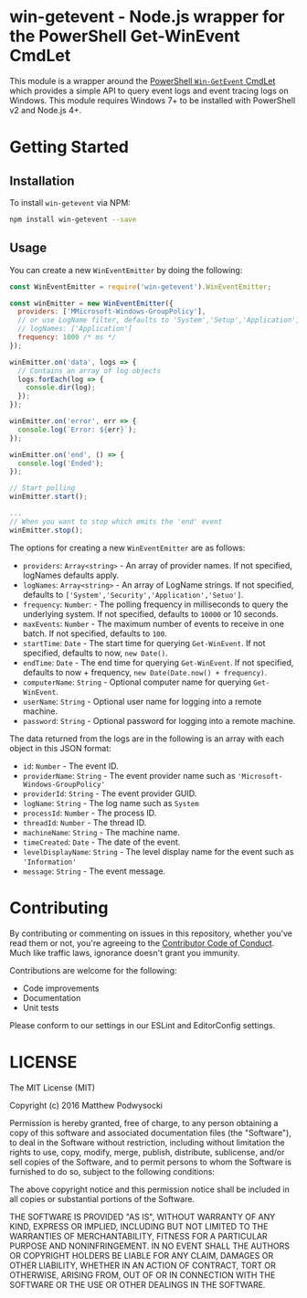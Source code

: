 # win-getevent - Node.js wrapper for the PowerShell Get-WinEvent CmdLet

This module is a wrapper around the [PowerShell `Win-GetEvent` CmdLet](https://technet.microsoft.com/en-us/library/hh849682.aspx) which provides a simple API to query event logs and event tracing logs on Windows.  This module requires Windows 7+ to be installed with PowerShell v2 and Node.js 4+.

# Getting Started

## Installation

To install `win-getevent` via NPM:
```bash
npm install win-getevent --save
```

## Usage

You can create a new `WinEventEmitter` by doing the following:
```js
const WinEventEmitter = require('win-getevent').WinEventEmitter;

const winEmitter = new WinEventEmitter({
  providers: ['MMicrosoft-Windows-GroupPolicy'],
  // or use LogName filter, defaults to 'System','Setup','Application','Security'
  // logNames: ['Application']
  frequency: 1000 /* ms */
});

winEmitter.on('data', logs => {
  // Contains an array of log objects
  logs.forEach(log => {
    console.dir(log);
  });
});

winEmitter.on('error', err => {
  console.log(`Error: ${err}`);
});

winEmitter.on('end', () => {
  console.log('Ended');
});

// Start polling
winEmitter.start();

...
// When you want to stop which emits the 'end' event
winEmitter.stop();
```

The options for creating a new `WinEventEmitter` are as follows:
- `providers`: `Array<string>` - An array of provider names.  If not specified, logNames defaults apply.
- `logNames`: `Array<string>` - An array of LogName strings.  If not specified, defaults to `['System','Security','Application','Setuo']`.
- `frequency`: `Number`: - The polling frequency in milliseconds to query the underlying system.  If not specified, defaults to `10000` or 10 seconds.
- `maxEvents`: `Number` - The maximum number of events to receive in one batch.  If not specified, defaults to `100`.
- `startTime`: `Date` - The start time for querying `Get-WinEvent`. If not specified, defaults to now, `new Date()`.
- `endTime`: `Date` - The end time for querying `Get-WinEvent`. If not specified, defaults to now + frequency, `new Date(Date.now() + frequency)`.
- `computerName`: `String` - Optional computer name for querying `Get-WinEvent`.
- `userName`: `String` - Optional user name for logging into a remote machine.
- `password`: `String` - Optional password for logging into a remote machine.

The data returned from the logs are in the following is an array with each object in this JSON format:
- `id`: `Number` - The event ID.
- `providerName`: `String` - The event provider name such as `'Microsoft-Windows-GroupPolicy'`
- `providerId`: `String` - The event provider GUID.
- `logName`: `String` - The log name such as `System`
- `processId`: `Number` - The process ID.
- `threadId`: `Number` - The thread ID.
- `machineName`: `String` - The machine name.
- `timeCreated`: `Date` - The date of the event.
- `levelDisplayName`: `String` - The level display name for the event such as `'Information'` 
- `message`: `String` - The event message.

# Contributing

By contributing or commenting on issues in this repository, whether you've read them or not, you're agreeing to the [Contributor Code of Conduct](CODE_OF_CONDUCT.md). Much like traffic laws, ignorance doesn't grant you immunity.

Contributions are welcome for the following:
- Code improvements
- Documentation
- Unit tests

Please conform to our settings in our ESLint and EditorConfig settings.

# LICENSE

The MIT License (MIT)

Copyright (c) 2016 Matthew Podwysocki

Permission is hereby granted, free of charge, to any person obtaining a copy
of this software and associated documentation files (the "Software"), to deal
in the Software without restriction, including without limitation the rights
to use, copy, modify, merge, publish, distribute, sublicense, and/or sell
copies of the Software, and to permit persons to whom the Software is
furnished to do so, subject to the following conditions:

The above copyright notice and this permission notice shall be included in all
copies or substantial portions of the Software.

THE SOFTWARE IS PROVIDED "AS IS", WITHOUT WARRANTY OF ANY KIND, EXPRESS OR
IMPLIED, INCLUDING BUT NOT LIMITED TO THE WARRANTIES OF MERCHANTABILITY,
FITNESS FOR A PARTICULAR PURPOSE AND NONINFRINGEMENT. IN NO EVENT SHALL THE
AUTHORS OR COPYRIGHT HOLDERS BE LIABLE FOR ANY CLAIM, DAMAGES OR OTHER
LIABILITY, WHETHER IN AN ACTION OF CONTRACT, TORT OR OTHERWISE, ARISING FROM,
OUT OF OR IN CONNECTION WITH THE SOFTWARE OR THE USE OR OTHER DEALINGS IN THE
SOFTWARE.
